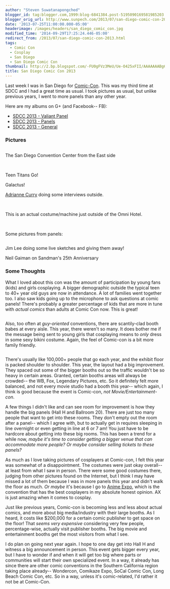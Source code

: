 ```yaml
---
author: "Steven Suwatanapongched"
blogger_id: tag:blogger.com,1999:blog-6841384.post-5195090169581985203
blogger_orig_url: http://www.sunpech.com/2013/07/san-diego-comic-con-2013.html
date: '2013-07-25T11:00:00.000-05:00'
headerimage: /images/headers/san_diego_comic_con.jpg
modified_time: '2014-09-29T17:25:24.446-05:00'
redirect_from: /2013/07/san-diego-comic-con-2013.html
tags:
  - Comic Con
  - Cosplay
  - San Diego
  - San Diego Comic Con
thumbnail: http://2.bp.blogspot.com/-FU0gFVz3MeU/Ue-O425xFII/AAAAAAABg6M/ZHHW9sGZQDM/s600/2013-07-18+at+17-23-17.jpg
title: San Diego Comic Con 2013
---
```



Last week I was in San Diego for <a href="http://www.comic-con.org/cci">Comic-Con</a>. This was my third time at SDCC and I had a great time as usual. I took pictures as usual, but unlike previous years, I went to more panels than any other year.

Here are my albums on G+ (and Facebook-- FB):

<ul>
  <li><a href="https://www.facebook.com/media/set/?set=a.545467452184950.1073741833.408588035872893&amp;type=1">SDCC 2013 - Valiant Panel</a></li>
  <li><a href="https://www.facebook.com/media/set/?set=a.545461102185585.1073741832.408588035872893&amp;type=1">SDCC 2013 - Panels</a></li>
  <li><a href="https://www.facebook.com/media/set/?set=a.545453385519690.1073741831.408588035872893&amp;type=1">SDCC 2013 - General</a></li>
</ul>

### Pictures

<img   border="0" src="http://2.bp.blogspot.com/-FU0gFVz3MeU/Ue-O425xFII/AAAAAAABg6M/ZHHW9sGZQDM/s600/2013-07-18+at+17-23-17.jpg" alt=""  />

The San Diego Convention Center from the East side
<img   border="0" src="http://4.bp.blogspot.com/-IjOzv_gACgE/Ue-M8eD59uI/AAAAAAABguw/XLPw26Am3aQ/s600/2013-07-18+at+11-03-01.jpg" alt=""  />

<img   border="0"  src="http://1.bp.blogspot.com/-x5MGiDvyv6Y/Ue-N0pRSr5I/AAAAAAABgz8/rFZn5KZdUi0/s600/2013-07-18+at+11-44-19.jpg" alt=""  />

<img   border="0"  src="http://2.bp.blogspot.com/-O3bS851OgO0/Ue-OgaiA75I/AAAAAAABg4M/AaALEoeImFs/s600/2013-07-18+at+12-20-51.jpg" alt=""  />

Teen Titans Go!
<img   border="0" src="http://3.bp.blogspot.com/-oCRUYCtFcUU/Ue-PHBbA-vI/AAAAAAABg7k/BojUn9s69Qw/s600/2013-07-19+at+10-43-44.jpg" alt=""  />

Galactus!
<img   border="0"  src="http://4.bp.blogspot.com/-G2jFQm6a9bw/Ue-PSpy2hMI/AAAAAAABg8k/B1BdaITG-QA/s600/2013-07-19+at+11-07-42.jpg" alt=""  />

<a href="https://twitter.com/AdrianneCurry">Adrianne Curry</a> doing some interviews outside.
<img   border="0"  src="http://1.bp.blogspot.com/-qewDQgEwWfA/Ue-PxosE-2I/AAAAAAABg_U/4aPxBZ5GFhU/s600/2013-07-19+at+12-33-49.jpg" alt=""  />

<img   border="0"  src="http://1.bp.blogspot.com/-5GpIXv5q0UM/Ue-PypF5t6I/AAAAAAABg_c/Nv_vqj0WFD4/s600/2013-07-19+at+12-39-29.jpg" alt=""  />

<img   border="0"  src="http://1.bp.blogspot.com/--HqCYKfkmco/Ue-P3uFsHvI/AAAAAAABg_0/NAwpeae93No/s600/2013-07-19+at+13-05-09.jpg" alt=""  />

This is an actual costume/machine just outside of the Omni Hotel.
<img   border="0"  src="http://2.bp.blogspot.com/-50pNKPdw-YQ/Ue-QDX3QHPI/AAAAAAABhA8/aKSrrBJ4pFg/s600/2013-07-19+at+14-17-41.jpg" alt=""  />

<img   border="0"  src="http://4.bp.blogspot.com/-UAkJitE59ts/Ue-QQqL0JKI/AAAAAAABhCE/hvaYNNpTLeg/s600/2013-07-19+at+16-30-32.jpg" alt=""  />

<img   border="0"  src="http://2.bp.blogspot.com/-LANgTK_gGzQ/Ue-QbPGBL4I/AAAAAAABhC8/-QArmvcWAmA/s600/2013-07-20+at+11-52-24.jpg" alt=""  />

Some pictures from panels:

<img   border="0" src="http://3.bp.blogspot.com/-zunCEuxDIKU/Ue-KYRBu8KI/AAAAAAABgh8/YmlPDDRGofg/s600/2013-07-18+at+19-08-50.jpg" alt=""  />

Jim Lee doing some live sketches and giving them away!
<img   border="0"  src="http://1.bp.blogspot.com/-RrhNXmRDBcc/Ue-Lcpr0itI/AAAAAAABgn8/iHnHL8zhyYA/s600/2013-07-20+at+14-17-05.jpg" alt=""  />

Neil Gaiman on Sandman's 25th Anniversary
<img   border="0"  src="http://2.bp.blogspot.com/-AY7lBYyAUCs/Ue-L8o64rUI/AAAAAAABgrE/hfxqPJ1Noe4/s600/2013-07-20+at+15-27-12.jpg" alt=""  />

### Some Thoughts

What I loved about this con was the amount of participation by young fans (kids) and girls cosplaying. A bigger demographic outside the typical teen to 40+ year old guys are now in attendance. A lot of families went together too. I also saw kids going up to the microphone to ask questions at comic panels! There's probably a greater percentage of kids that are more in tune with <i>actual comics</i> than adults at Comic Con now. This is great!

<img   border="0" src="http://1.bp.blogspot.com/-uL8-3dnscRg/Ue-Q2H056xI/AAAAAAABhFE/C2jNth1Uvss/s600/2013-07-20+at+18-50-36.jpg" alt=""  />

Also, too often at <i>guy-oriented </i>conventions, there are scantily-clad booth babes at every aisle. This year, there weren't so many. It does bother me if the message being sent to young girls that cosplaying means to <i>only</i> dress in some sexy bikini costume. Again, the feel of Comic-con is a bit more family friendly.

<img   border="0"  src="http://3.bp.blogspot.com/-ISJpiEFA9cg/Ue-Po2S5HwI/AAAAAAABg-k/UW6a7WmiXL0/s600/2013-07-19+at+12-16-04.jpg" alt=""  />

There's usually like 100,000+ people that go each year, and the exhibit floor is packed shoulder to shoulder. This year, the layout had a big improvement. They spaced out some of the bigger booths out so the traffic wouldn't be so heavy in certain areas. Granted, certain booths areas will always be crowded-- the WB, Fox, Legendary Pictures, etc. So it definitely felt more balanced, and not every movie studio had a booth this year-- which again, I think is good because the event is Comic-con, <i>not Movie/Entertainment-con</i>.

A few things I didn't like and can see room for improvement is how they handle the big panels (Hall H and Ballroom 20). There are just too many people that want to get into these rooms. They don't empty out the room after a panel-- which I agree with, but to actually get in requires sleeping in line overnight or even getting in line at 6 or 7 am! You just have to be hardcore about getting into these big rooms. This has been a trend for a while now, <i>maybe it's time to consider getting a bigger venue that can accommodate more people? Or maybe consider selling tickets to these panels?</i>

As much as I love taking pictures of cosplayers at Comic-con, I felt this year was somewhat of a disappointment. The costumes were just okay overall-- at least from what I saw in person. There were some good costumes there, judging from other pictures found on the Internet, but I think I may have missed a lot of them because I was in more panels this year and didn't walk the floor as much. <i>Or maybe</i> it's because I go to <a href="http://www.anime-expo.org/">Anime Expo</a>, which is the convention that has the best cosplayers in my absolute honest opinion. AX is just amazing when it comes to cosplay.

Just like previous years, Comic-con is becoming less and less about actual comics, and more about big media/industry with their large booths. As I heard, it costs like $200,000 for a certain comic publisher to get space on the floor! That <i>seems very expensive</i> considering very few people, percentage-wise, actually visit publisher booths. The big movie and entertainment booths get the most visitors from what I see.

I do plan on going next year again. I hope to one day get into Hall H and witness a big announcement in person. This event gets bigger every year, but I have to wonder if and when it will get too big where parts or communities will start their own specialized event. In a way, it already has since there are other comic conventions in the Southern California region taking place already-- Wondercon, Comikaze Expo, SoCal Comic Con, Long Beach Comic Con, etc. So in a way, unless it's comic-related, I'd rather it not be at Comic-Con.